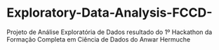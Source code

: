 # Exploratory-Data-Analysis-FCCD-
Projeto de Análise Exploratória de Dados resultado do 1º Hackathon da Formação Completa em Ciência de Dados do Anwar Hermuche
